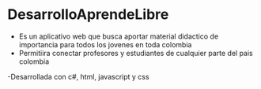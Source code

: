 # DesarrolloAprendeLibre

- Es un aplicativo web que busca aportar material didactico de importancia para todos los jovenes en toda colombia
- Permitiira conectar profesores y estudiantes de cualquier parte del pais colombia

-Desarrollada con c#, html, javascript y css
